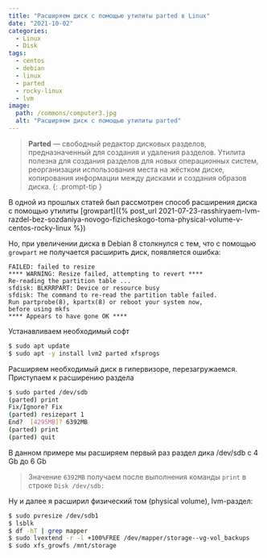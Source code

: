 ```yaml
---
title: "Расширяем диск с помощью утилиты parted в Linux"
date: "2021-10-02"
categories: 
  - Linux
  - Disk
tags: 
  - centos
  - debian
  - linux
  - parted
  - rocky-linux
  - lvm
image:
  path: /commons/computer3.jpg
  alt: "Расширяем диск с помощью утилиты parted"
---
```


> **Parted** — свободный редактор дисковых разделов, предназначенный для создания и удаления разделов. Утилита полезна для создания разделов для новых операционных систем, реорганизации использования места на жёстком диске, копирования информации между дисками и создания образов диска.
{: .prompt-tip }

В одной из прошлых статей был рассмотрен способ расширения диска с помощью утилиты [growpart]({% post_url 2021-07-23-rasshiryaem-lvm-razdel-bez-sozdaniya-novogo-fizicheskogo-toma-physical-volume-v-centos-rocky-linux %})

Но, при увеличении диска в Debian 8 столкнулся с тем, что с помощью `growpart` не получается расширить диск, появляется ошибка:

```
FAILED: failed to resize
**** WARNING: Resize failed, attempting to revert ****
Re-reading the partition table ...
sfdisk: BLKRRPART: Device or resource busy
sfdisk: The command to re-read the partition table failed.
Run partprobe(8), kpartx(8) or reboot your system now,
before using mkfs
**** Appears to have gone OK ****
```

Устанавливаем необходимый софт

```sh
$ sudo apt update
$ sudo apt -y install lvm2 parted xfsprogs
```

Расширяем необходимый диск в гипервизоре, перезагружаемся. Приступаем к расширению раздела

```sh
$ sudo parted /dev/sdb
(parted) print
Fix/Ignore? Fix
(parted) resizepart 1
End?  [4295MB]? 6392MB
(parted) print
(parted) quit
```

В данном примере мы расширяем первый раз раздел дика /dev/sdb с 4 Gb до 6 Gb

> Значение `6392MB` получаем после выполнения команды `print` в строке `Disk /dev/sdb:`

Ну и далее я расширил физический том (physical volume), lvm-раздел:

```sh
$ sudo pvresize /dev/sdb1
$ lsblk
$ df -hT | grep mapper
$ sudo lvextend -r -l +100%FREE /dev/mapper/storage--vg-vol_backups
$ sudo xfs_growfs /mnt/storage
```
